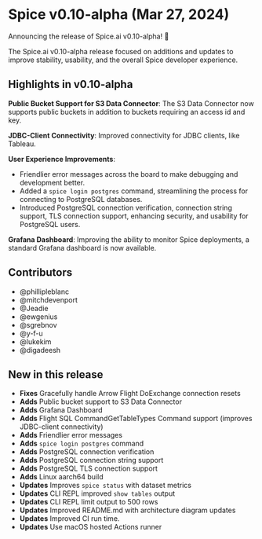 # Spice v0.10-alpha (Mar 27, 2024)

Announcing the release of Spice.ai v0.10-alpha! 🎉

The Spice.ai v0.10-alpha release focused on additions and updates to improve stability, usability, and the overall Spice developer experience.

## Highlights in v0.10-alpha

**Public Bucket Support for S3 Data Connector**: The S3 Data Connector now supports public buckets in addition to buckets requiring an access id and key.

**JDBC-Client Connectivity**: Improved connectivity for JDBC clients, like Tableau.

**User Experience Improvements**:

- Friendlier error messages across the board to make debugging and development better.
- Added a `spice login postgres` command, streamlining the process for connecting to PostgreSQL databases.
- Introduced PostgreSQL connection verification, connection string support, TLS connection support, enhancing security, and usability for PostgreSQL users.

**Grafana Dashboard**: Improving the ability to monitor Spice deployments, a standard Grafana dashboard is now available.

## Contributors

- @phillipleblanc
- @mitchdevenport
- @Jeadie
- @ewgenius
- @sgrebnov
- @y-f-u
- @lukekim
- @digadeesh

## New in this release

- **Fixes** Gracefully handle Arrow Flight DoExchange connection resets
- **Adds** Public bucket support to S3 Data Connector
- **Adds** Grafana Dashboard
- **Adds** Flight SQL CommandGetTableTypes Command support (improves JDBC-client connectivity)
- **Adds** Friendlier error messages
- **Adds** `spice login postgres` command
- **Adds** PostgreSQL connection verification
- **Adds** PostgreSQL connection string support
- **Adds** PostgreSQL TLS connection support
- **Adds** Linux aarch64 build
- **Updates** Improves `spice status` with dataset metrics
- **Updates** CLI REPL improved `show tables` output
- **Updates** CLI REPL limit output to 500 rows
- **Updates** Improved README.md with architecture diagram updates
- **Updates** Improved CI run time.
- **Updates** Use macOS hosted Actions runner
